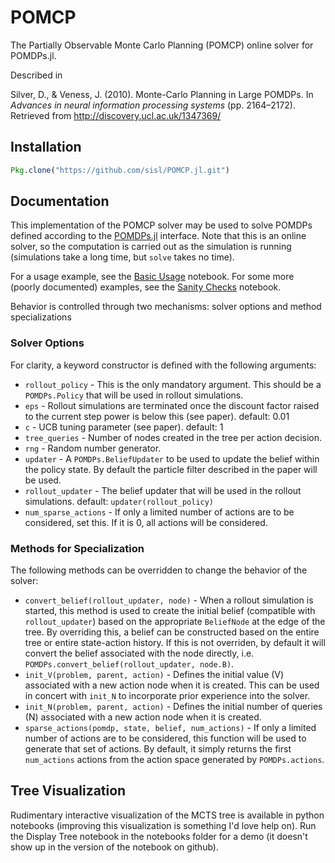 # POMCP

The Partially Observable Monte Carlo Planning (POMCP) online solver for POMDPs.jl.

Described in

Silver, D., & Veness, J. (2010). Monte-Carlo Planning in Large POMDPs. In *Advances in neural information processing systems* (pp. 2164–2172). Retrieved from http://discovery.ucl.ac.uk/1347369/

## Installation

```julia
Pkg.clone("https://github.com/sisl/POMCP.jl.git")
```

## Documentation

This implementation of the POMCP solver may be used to solve POMDPs defined according to the [POMDPs.jl](https://github.com/sisl/POMDPs.jl) interface. Note that this is an online solver, so the computation is carried out as the simulation is running (simulations take a long time, but `solve` takes no time).

For a usage example, see the [Basic Usage](https://github.com/sisl/POMCP.jl/blob/master/notebooks/Basic%20Usage.ipynb) notebook. For some more (poorly documented) examples, see the [Sanity Checks](https://github.com/sisl/POMCP.jl/blob/master/notebooks/Sanity%20Checks.ipynb) notebook.

Behavior is controlled through two mechanisms: solver options and method specializations

### Solver Options

For clarity, a keyword constructor is defined with the following arguments:

- `rollout_policy` - This is the only mandatory argument. This should be a `POMDPs.Policy` that will be used in rollout simulations.
- `eps` - Rollout simulations are terminated once the discount factor raised to the current step power is below this (see paper). default: 0.01
- `c` - UCB tuning parameter (see paper). default: 1
- `tree_queries` - Number of nodes created in the tree per action decision.
- `rng` - Random number generator.
- `updater` - A `POMDPs.BeliefUpdater` to be used to update the belief within the policy state. By default the particle filter described in the paper will be used.
- `rollout_updater` - The belief updater that will be used in the rollout simulations. default: `updater(rollout_policy)`
- `num_sparse_actions` - If only a limited number of actions are to be considered, set this. If it is 0, all actions will be considered.

### Methods for Specialization

The following methods can be overridden to change the behavior of the solver:

- `convert_belief(rollout_updater, node)` - When a rollout simulation is started, this method is used to create the initial belief (compatible with `rollout_updater`) based on the appropriate `BeliefNode` at the edge of the tree. By overriding this, a belief can be constructed based on the entire tree or entire state-action history. If this is not overriden, by default it will convert the belief associated with the node directly, i.e. `POMDPs.convert_belief(rollout_updater, node.B)`.
- `init_V(problem, parent, action)` - Defines the initial value (V) associated with a new action node when it is created. This can be used in concert with `init_N` to incorporate prior experience into the solver.
- `init_N(problem, parent, action)` - Defines the initial number of queries (N) associated with a new action node when it is created.
- `sparse_actions(pomdp, state, belief, num_actions)` - If only a limited number of actions are to be considered, this function will be used to generate that set of actions. By default, it simply returns the first `num_actions` actions from the action space generated by `POMDPs.actions`.

## Tree Visualization

Rudimentary interactive visualization of the MCTS tree is available in python notebooks (improving this visualization is something I'd love help on). Run the Display Tree notebook in the notebooks folder for a demo (it doesn't show up in the version of the notebook on github).
